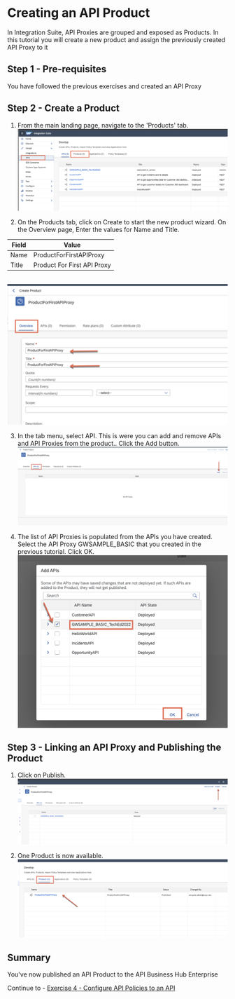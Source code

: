 # Creating an API Product


In  Integration Suite, API Proxies are grouped and exposed as Products. In this tutorial you will create a new product and assign the previously created API Proxy to it


## Step 1 - Pre-requisites

You have followed the previous exercises and created an API Proxy

## Step 2 - Create a Product

1. From the main landing page, navigate to the 'Products' tab. <br>![](/exercises/exercise3/images/Picture1.png)

2. On the Products tab, click on Create to start the new product wizard. On the Overview page, Enter the values for Name and Title.

| Field        | Value           |
| ------------- |-------------|
| Name      | ProductForFirstAPIProxy |
| Title      | Product For First API Proxy      | 


<br>![](/exercises/exercise3/images/Picture2.png)

3. In the tab menu, select API. This is were you can add and remove APIs and API Proxies from the product.. Click the Add button.<br>![](/exercises/exercise3/images/Picture3.png)

4. The list of API Proxies is populated from the APIs you have created. Select the API Proxy GWSAMPLE_BASIC that you created in the previous tutorial. Click OK. <br>![](/exercises/exercise3/images/Picture4.png)

## Step 3 - Linking an API Proxy and Publishing the Product

1. Click on Publish. <br>![](/exercises/exercise3/images/Picture5.png)

2. One Product is now available.  <br>![](/exercises/exercise3/images/Picture6.png)


## Summary

You've now published an API Product to the API Business Hub Enterprise

Continue to - [Exercise 4 - Configure API Policies to an API](../example4/README.md)

